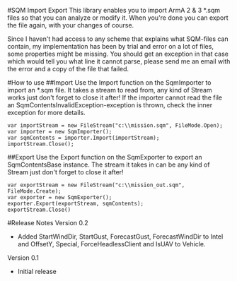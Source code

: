 #SQM Import Export
This library enables you to import ArmA 2 & 3 *.sqm files so that you can analyze or modify it. When you're done you can export the file again, with your changes of course.

Since I haven't had access to any scheme that explains what SQM-files can contain, my implementation has been by trial and error on a lot of files, some properties might be missing. You should get an exception in that case which would tell you what line it cannot parse, please send me an email with the error and a copy of the file that failed.

#How to use
##Import
Use the Import function on the SqmImporter to import an *.sqm file. It takes a stream to read from, any kind of Stream works just don't forget to close it after! If the importer cannot read the file an SqmContentsInvalidException-exception is thrown, check the inner exception for more details.

	var importStream = new FileStream("c:\\mission.sqm", FileMode.Open);
	var importer = new SqmImporter();
	var sqmContents = importer.Import(importStream);
	importStream.Close();

##Export
Use the Export function on the SqmExporter to export an SqmContentsBase instance. The stream it takes in can be any kind of Stream just don't forget to close it after!

	var exportStream = new FileStream("c:\\mission_out.sqm", FileMode.Create);
	var exporter = new SqmExporter();
	exporter.Export(exportStream, sqmContents);
	exportStream.Close()

#Release Notes
Version 0.2
- Added StartWindDir, StartGust, ForecastGust, ForecastWindDir to Intel and OffsetY, Special, ForceHeadlessClient and IsUAV to Vehicle.

Version 0.1
- Initial release